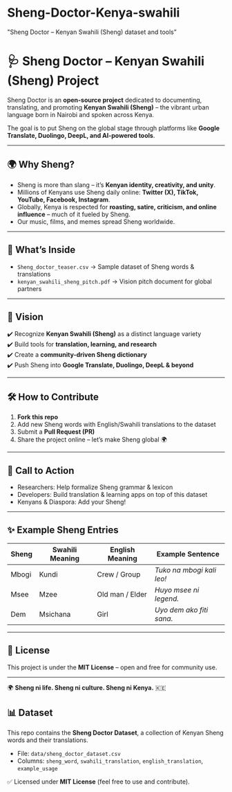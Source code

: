 # Sheng-Doctor-Kenya-swahili
"Sheng Doctor – Kenyan Swahili (Sheng) dataset and tools”
# 🩺 Sheng Doctor – Kenyan Swahili (Sheng) Project  

Sheng Doctor is an **open-source project** dedicated to documenting, translating, and promoting **Kenyan Swahili (Sheng)** – the vibrant urban language born in Nairobi and spoken across Kenya.  

The goal is to put Sheng on the global stage through platforms like **Google Translate, Duolingo, DeepL, and AI-powered tools**.  

---

## 🌍 Why Sheng?  
- Sheng is more than slang – it’s **Kenyan identity, creativity, and unity**.  
- Millions of Kenyans use Sheng daily online: **Twitter (X), TikTok, YouTube, Facebook, Instagram**.  
- Globally, Kenya is respected for **roasting, satire, criticism, and online influence** – much of it fueled by Sheng.  
- Our music, films, and memes spread Sheng worldwide.  

---

## 📂 What’s Inside  
- `Sheng_doctor_teaser.csv` → Sample dataset of Sheng words & translations  
- `kenyan_swahili_sheng_pitch.pdf` → Vision pitch document for global partners  

---

## 🚀 Vision  
✔️ Recognize **Kenyan Swahili (Sheng)** as a distinct language variety  
✔️ Build tools for **translation, learning, and research**  
✔️ Create a **community-driven Sheng dictionary**  
✔️ Push Sheng into **Google Translate, Duolingo, DeepL & beyond**  

---

## 🛠️ How to Contribute  
1. **Fork this repo**  
2. Add new Sheng words with English/Swahili translations to the dataset  
3. Submit a **Pull Request (PR)**  
4. Share the project online – let’s make Sheng global 🌍  

---

## 📣 Call to Action  
- Researchers: Help formalize Sheng grammar & lexicon  
- Developers: Build translation & learning apps on top of this dataset  
- Kenyans & Diaspora: Add your Sheng!  

---

## ✨ Example Sheng Entries  

| Sheng  | Swahili Meaning | English Meaning  | Example Sentence |
|--------|-----------------|------------------|------------------|
| Mbogi  | Kundi            | Crew / Group     | *Tuko na mbogi kali leo!* |
| Msee   | Mzee             | Old man / Elder  | *Huyo msee ni legend.* |
| Dem    | Msichana         | Girl             | *Uyo dem ako fiti sana.* |

---

## 🔑 License  
This project is under the **MIT License** – open and free for community use.  

---

🌍 **Sheng ni life. Sheng ni culture. Sheng ni Kenya.** 🇰🇪  
## 📊 Dataset

This repo contains the **Sheng Doctor Dataset**, a collection of Kenyan Sheng words and their translations.

- File: `data/sheng_doctor_dataset.csv`
- Columns: `sheng_word`, `swahili_translation`, `english_translation`, `example_usage`

✅ Licensed under **MIT License** (feel free to use and contribute).

